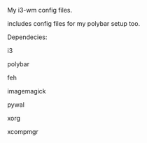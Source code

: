 My i3-wm config files.

includes config files for my polybar setup too.

Dependecies: 

i3

polybar

feh

imagemagick

pywal

xorg

xcompmgr

